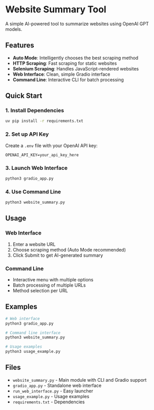 # Website Summary Tool

A simple AI-powered tool to summarize websites using OpenAI GPT models.

## Features

- **Auto Mode**: Intelligently chooses the best scraping method
- **HTTP Scraping**: Fast scraping for static websites  
- **Selenium Scraping**: Handles JavaScript-rendered websites
- **Web Interface**: Clean, simple Gradio interface
- **Command Line**: Interactive CLI for batch processing

## Quick Start

### 1. Install Dependencies
```bash
uv pip install -r requirements.txt
```

### 2. Set up API Key
Create a `.env` file with your OpenAI API key:
```
OPENAI_API_KEY=your_api_key_here
```

### 3. Launch Web Interface
```bash
python3 gradio_app.py
```

### 4. Use Command Line
```bash
python3 website_summary.py
```

## Usage

### Web Interface
1. Enter a website URL
2. Choose scraping method (Auto Mode recommended)
3. Click Submit to get AI-generated summary

### Command Line
- Interactive menu with multiple options
- Batch processing of multiple URLs
- Method selection per URL

## Examples

```bash
# Web interface
python3 gradio_app.py

# Command line interface  
python3 website_summary.py

# Usage examples
python3 usage_example.py
```

## Files

- `website_summary.py` - Main module with CLI and Gradio support
- `gradio_app.py` - Standalone web interface
- `run_web_interface.py` - Easy launcher
- `usage_example.py` - Usage examples
- `requirements.txt` - Dependencies
